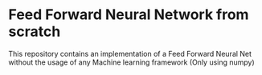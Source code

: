 # Feed Forward Neural Network from scratch
This repository contains an implementation of a Feed Forward Neural Net without the usage of any Machine learning framework (Only using numpy)

